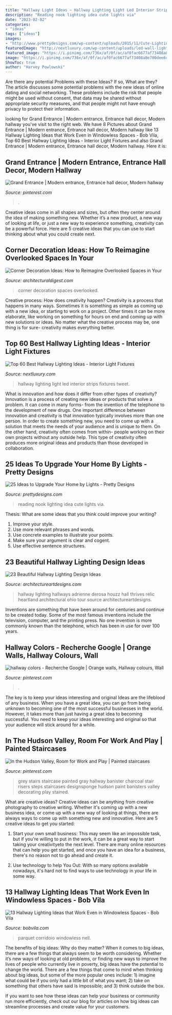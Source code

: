 ```yaml
---
title: "Hallway Light Ideas ~ Hallway Lighting Light Led Interior Strips Fixtures Tweet"
description: "Reading nook lighting idea cute lights via"
date: "2023-02-02"
categories:
- "ideas"
tags: ["ideas"]
images:
- "http://www.prettydesigns.com/wp-content/uploads/2015/11/Cute-Lighting-Idea-for-Reading-Nook.jpg"
featuredImage: "http://nextluxury.com/wp-content/uploads/led-wall-light-strips-home-hallway-lighting-ideas.jpg"
featured_image: "https://i.pinimg.com/736x/af/0f/ac/af0fac6677af73408a8e700dee6c8381--brownstone-interiors-banisters.jpg"
image: "https://i.pinimg.com/736x/af/0f/ac/af0fac6677af73408a8e700dee6c8381--brownstone-interiors-banisters.jpg"
ShowToc: true
author: "Harvey Powlowski"
---
```



Are there any potential Problems with these Ideas? If so, What are they?
The article discusses some potential problems with the new ideas of online dating and social networking. These problems include the risk that people might be used without consent, that data may be shared without appropriate security measures, and that people might not have enough privacy to protect their information.

	

		
looking for Grand Entrance | Modern entrance, Entrance hall decor, Modern hallway you've visit to the right web. We have 8 Pictures about Grand Entrance | Modern entrance, Entrance hall decor, Modern hallway like 13 Hallway Lighting Ideas that Work Even in Windowless Spaces - Bob Vila, Top 60 Best Hallway Lighting Ideas - Interior Light Fixtures and also Grand Entrance | Modern entrance, Entrance hall decor, Modern hallway. Here it is:
		
    
## Grand Entrance | Modern Entrance, Entrance Hall Decor, Modern Hallway

<img loading=lazy src="https://i.pinimg.com/originals/76/59/31/7659312ec86bed239e86963797a1843c.jpg" onerror="this.onerror=null;this.src='https://tse4.mm.bing.net/th?id=OIP.ADNLbfhQwtMEIxsBXzHjagHaLH&amp;pid=15.1';" alt="Grand Entrance | Modern entrance, Entrance hall decor, Modern hallway">

_Source: pinterest.com_

>. 

	

Creative ideas come in all shapes and sizes, but often they center around the idea of making something new. Whether it’s a new product, a new way of looking at life, or just a new way to experience something, creativity can be a powerful force. Here are 5 creative ideas that you can use to start thinking about what you could create next.

    
## Corner Decoration Ideas: How To Reimagine Overlooked Spaces In Your

<img loading=lazy src="https://media.architecturaldigest.com/photos/57c89da7d71120356d9f220e/master/pass/overlooked-corner-decoration-ideas-01.jpg" onerror="this.onerror=null;this.src='https://tse2.mm.bing.net/th?id=OIP.MbkkoxhLx24n3JZG1-MYEAHaLH&amp;pid=15.1';" alt="Corner Decoration Ideas: How to Reimagine Overlooked Spaces in Your">

_Source: architecturaldigest.com_

>corner decoration spaces overlooked. 

	

Creative process: How does creativity happen?
Creativity is a process that happens in many ways. Sometimes it is something as simple as coming up with a new idea, or starting to work on a project. Other times it can be more elaborate, like working on something for hours on end and coming up with new solutions or ideas. No matter what the creative process may be, one thing is for sure- creativity makes everything better.

    
## Top 60 Best Hallway Lighting Ideas - Interior Light Fixtures

<img loading=lazy src="http://nextluxury.com/wp-content/uploads/led-wall-light-strips-home-hallway-lighting-ideas.jpg" onerror="this.onerror=null;this.src='https://tse4.mm.bing.net/th?id=OIP.LSKptiyAAQZAaaME4B7UJwAAAA&amp;pid=15.1';" alt="Top 60 Best Hallway Lighting Ideas - Interior Light Fixtures">

_Source: nextluxury.com_

>hallway lighting light led interior strips fixtures tweet. 

	

What is innovation and how does it differ from other types of creativity?
Innovation is a process of creating new ideas or products that solve a problem. It can come in many forms- from the invention of the telephone to the development of new drugs. 
One important difference between innovation and creativity is that innovation typically involves more than one person. In order to create something new, you need to come up with a solution that meets the needs of your audience and is unique to them. On the other hand, creativity often comes from within- people working on their own projects without any outside help. This type of creativity often produces more original ideas and products than those developed in collaboration.

    
## 25 Ideas To Upgrade Your Home By Lights - Pretty Designs

<img loading=lazy src="http://www.prettydesigns.com/wp-content/uploads/2015/11/Cute-Lighting-Idea-for-Reading-Nook.jpg" onerror="this.onerror=null;this.src='https://tse4.mm.bing.net/th?id=OIP.4HtbThNuYYR0IvA2mrf7sgHaLH&amp;pid=15.1';" alt="25 Ideas to Upgrade Your Home by Lights - Pretty Designs">

_Source: prettydesigns.com_

>reading nook lighting idea cute lights via. 

	

Thesis: What are some ideas that you think could improve your writing?
1. Improve your style.
2. Use more relevant phrases and words.
3. Use concrete examples to illustrate your points.
4. Make sure your argument is clear and cogent.
5. Use effective sentence structures.

    
## 23 Beautiful Hallway Lighting Design Ideas

<img loading=lazy src="https://www.architectureartdesigns.com/wp-content/uploads/2013/12/550.jpg" onerror="this.onerror=null;this.src='https://tse4.mm.bing.net/th?id=OIP.SmgY2IUqGucbMOidpe-H8wAAAA&amp;pid=15.1';" alt="23 Beautiful Hallway Lighting Design Ideas">

_Source: architectureartdesigns.com_

>hallway lighting hallways adrienne derosa houzz hall thrives relic heartland architectural ohio tour source architectureartdesigns. 

	

Inventions are something that have been around for centuries and continue to be created today. Some of the most famous inventions include the television, computer, and the printing press. No one invention is more commonly known than the telephone, which has been in use for over 100 years.

    
## Hallway Colors - Recherche Google | Orange Walls, Hallway Colours, Wall

<img loading=lazy src="https://i.pinimg.com/736x/7e/c6/bb/7ec6bb836523a5b3abb99ab6cd9d420e--hallway-colors-orange-walls.jpg" onerror="this.onerror=null;this.src='https://tse2.mm.bing.net/th?id=OIP.Z6hBVnwK42iijC8LX37FyQHaLG&amp;pid=15.1';" alt="hallway colors - Recherche Google | Orange walls, Hallway colours, Wall">

_Source: pinterest.com_

>. 

	

The key is to keep your ideas interesting and original
Ideas are the lifeblood of any business. When you have a great idea, you can go from being unknown to becoming one of the most successful businesses in the world. However, it takes more than just having a great idea to becoming successful. You need to keep your ideas interesting and original so that your audience will stick around for a while.

    
## In The Hudson Valley, Room For Work And Play | Painted Staircases

<img loading=lazy src="https://i.pinimg.com/736x/af/0f/ac/af0fac6677af73408a8e700dee6c8381--brownstone-interiors-banisters.jpg" onerror="this.onerror=null;this.src='https://tse3.mm.bing.net/th?id=OIP.w90y_u231_yCOIqw5WvC_wHaLG&amp;pid=15.1';" alt="In the Hudson Valley, Room for Work and Play | Painted staircases">

_Source: pinterest.com_

>grey stairs staircase painted gray hallway banister charcoal stair risers steps staircases designsponge hudson paint banisters valley decorating play stained. 

	

What are creative ideas?
Creative ideas can be anything from creative photography to creative writing. Whether it's coming up with a new business idea, or come up with a new way of looking at things, there are always ways to come up with something new and innovative. Here are 5 creative ideas to get you started: 
1) Start your own small business: This may seem like an impossible task, but if you're willing to put in the work, it can be a great way to start taking your creativityeto the next level. There are many online resources that can help you get started, and once you have an idea for a business, there's no reason not to go ahead and create it. 

2) Use technology to help You Out: With so many options available nowadays, it's hard not to find ways to use technology in your life in some way.

    
## 13 Hallway Lighting Ideas That Work Even In Windowless Spaces - Bob Vila

<img loading=lazy src="https://empire-s3-production.bobvila.com/slides/41054/original/chandelier_hallyway_lighting.jpg?1611103746" onerror="this.onerror=null;this.src='https://tse1.mm.bing.net/th?id=OIP.rirh9-ZFlWz6QtXN1lMFQwHaJ4&amp;pid=15.1';" alt="13 Hallway Lighting Ideas that Work Even in Windowless Spaces - Bob Vila">

_Source: bobvila.com_

>parquet corridoio windowless nell. 

	

The benefits of big ideas: Why do they matter?
When it comes to big ideas, there are a few things that always seem to be worth considering. Whether it’s new ways of looking at old problems, or finding new ways to improve the lives of people who currently live in poverty, big ideas have the potential to change the world.
There are a few things that come to mind when thinking about big ideas, but some of the more popular ones include: 1) imagine what could be if you only had a little bit of what you want; 2) take on something that others have said is impossible; and 3) think outside the box.

If you want to see how these ideas can help your business or community run more efficiently, check out our blog for articles on how big ideas can streamline processes and create value for your customers.

